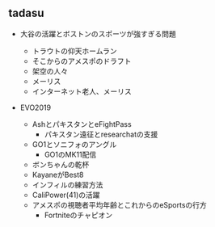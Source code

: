 

## tadasu
- 大谷の活躍とボストンのスポーツが強すぎる問題
  - トラウトの仰天ホームラン
  - そこからのアメスポのドラフト
  - 架空の人々
  - メーリス
  - インターネット老人、メーリス

- EVO2019
  - AshとパキスタンとeFightPass
    - パキスタン遠征とresearchatの支援
  - GO1とソニフォのアングル
    - GO1のMK11配信
  - ボンちゃんの乾杯
  - KayaneがBest8
  - インフィルの練習方法
  - CaliPower(41)の活躍
  - アメスポの視聴者平均年齢とこれからのeSportsの行方
    - Fortniteのチャピオン
